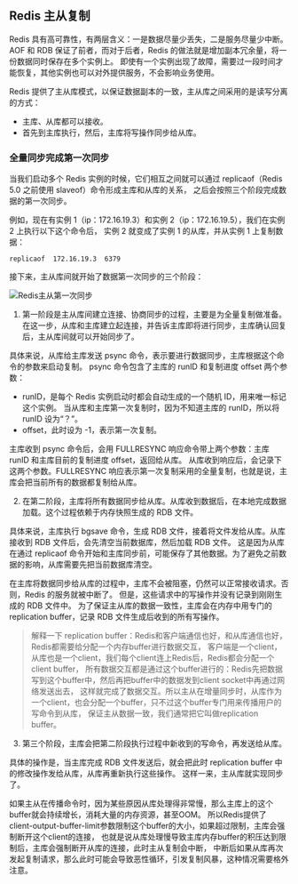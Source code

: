 ## Redis 主从复制

Redis 具有高可靠性，有两层含义：一是数据尽量少丢失，二是服务尽量少中断。
AOF 和 RDB 保证了前者，而对于后者，Redis 的做法就是增加副本冗余量，将一份数据同时保存在多个实例上。
即使有一个实例出现了故障，需要过一段时间才能恢复，其他实例也可以对外提供服务，不会影响业务使用。

Redis 提供了主从库模式，以保证数据副本的一致，主从库之间采用的是读写分离的方式：
- 主库、从库都可以接收。
- 首先到主库执行，然后，主库将写操作同步给从库。

### 全量同步完成第一次同步

当我们启动多个 Redis 实例的时候，它们相互之间就可以通过 replicaof（Redis 5.0 之前使用 slaveof）命令形成主库和从库的关系，
之后会按照三个阶段完成数据的第一次同步。

例如，现在有实例 1（ip：172.16.19.3）和实例 2（ip：172.16.19.5），我们在实例 2 上执行以下这个命令后，
实例 2 就变成了实例 1 的从库，并从实例 1 上复制数据：
```gitignore
replicaof  172.16.19.3  6379
```

接下来，主从库间就开始了数据第一次同步的三个阶段：

![Redis主从第一次同步](https://static001.geekbang.org/resource/image/63/a1/63d18fd41efc9635e7e9105ce1c33da1.jpg)

1. 第一阶段是主从库间建立连接、协商同步的过程，主要是为全量复制做准备。
在这一步，从库和主库建立起连接，并告诉主库即将进行同步，主库确认回复后，主从库间就可以开始同步了。

具体来说，从库给主库发送 psync 命令，表示要进行数据同步，主库根据这个命令的参数来启动复制。
psync 命令包含了主库的 runID 和复制进度 offset 两个参数：
- runID，是每个 Redis 实例启动时都会自动生成的一个随机 ID，用来唯一标记这个实例。
当从库和主库第一次复制时，因为不知道主库的 runID，所以将 runID 设为“？”。
- offset，此时设为 -1，表示第一次复制。

主库收到 psync 命令后，会用 FULLRESYNC 响应命令带上两个参数：主库 runID 和主库目前的复制进度 offset，返回给从库。
从库收到响应后，会记录下这两个参数。FULLRESYNC 响应表示第一次复制采用的全量复制，也就是说，主库会把当前所有的数据都复制给从库。

2. 在第二阶段，主库将所有数据同步给从库。从库收到数据后，在本地完成数据加载。这个过程依赖于内存快照生成的 RDB 文件。

具体来说，主库执行 bgsave 命令，生成 RDB 文件，接着将文件发给从库。从库接收到 RDB 文件后，会先清空当前数据库，然后加载 RDB 文件。
这是因为从库在通过 replicaof 命令开始和主库同步前，可能保存了其他数据。为了避免之前数据的影响，从库需要先把当前数据库清空。

在主库将数据同步给从库的过程中，主库不会被阻塞，仍然可以正常接收请求。否则，Redis 的服务就被中断了。
但是，这些请求中的写操作并没有记录到刚刚生成的 RDB 文件中。
为了保证主从库的数据一致性，主库会在内存中用专门的 replication buffer，记录 RDB 文件生成后收到的所有写操作。

> 解释一下 replication buffer：Redis和客户端通信也好，和从库通信也好，Redis都需要给分配一个内存buffer进行数据交互，
> 客户端是一个client，从库也是一个client，我们每个client连上Redis后，Redis都会分配一个client buffer，
> 所有数据交互都是通过这个buffer进行的：Redis先把数据写到这个buffer中，然后再把buffer中的数据发到client socket中再通过网络发送出去，
> 这样就完成了数据交互。所以主从在增量同步时，从库作为一个client，也会分配一个buffer，只不过这个buffer专门用来传播用户的写命令到从库，
> 保证主从数据一致，我们通常把它叫做replication buffer。

3. 第三个阶段，主库会把第二阶段执行过程中新收到的写命令，再发送给从库。

具体的操作是，当主库完成 RDB 文件发送后，就会把此时 replication buffer 中的修改操作发给从库，从库再重新执行这些操作。
这样一来，主从库就实现同步了。

如果主从在传播命令时，因为某些原因从库处理得非常慢，那么主库上的这个buffer就会持续增长，消耗大量的内存资源，甚至OOM。
所以Redis提供了client-output-buffer-limit参数限制这个buffer的大小，如果超过限制，主库会强制断开这个client的连接，
也就是说从库处理慢导致主库内存buffer的积压达到限制后，主库会强制断开从库的连接，此时主从复制会中断，
中断后如果从库再次发起复制请求，那么此时可能会导致恶性循环，引发复制风暴，这种情况需要格外注意。
